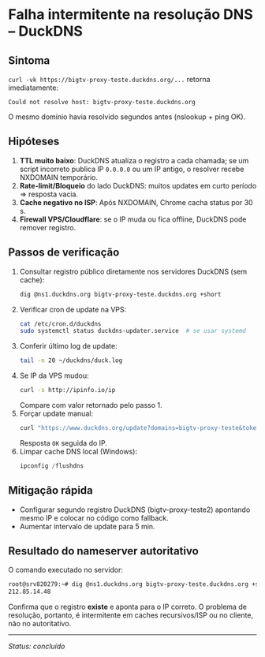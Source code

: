 # Falha intermitente na resolução DNS – DuckDNS

## Sintoma
`curl -vk https://bigtv-proxy-teste.duckdns.org/...` retorna imediatamente:
```
Could not resolve host: bigtv-proxy-teste.duckdns.org
```
O mesmo domínio havia resolvido segundos antes (nslookup + ping OK).

## Hipóteses
1. **TTL muito baixo**: DuckDNS atualiza o registro a cada chamada; se um script incorreto publica IP `0.0.0.0` ou um IP antigo, o resolver recebe NXDOMAIN temporário.
2. **Rate-limit/Bloqueio** do lado DuckDNS: muitos updates em curto período ⇒ resposta vacia.
3. **Cache negativo no ISP**: Após NXDOMAIN, Chrome cacha status por 30 s.
4. **Firewall VPS/Cloudflare**: se o IP muda ou fica offline, DuckDNS pode remover registro.

## Passos de verificação
1. Consultar registro público diretamente nos servidores DuckDNS (sem cache):
   ```bash
   dig @ns1.duckdns.org bigtv-proxy-teste.duckdns.org +short
   ```
2. Verificar cron de update na VPS:
   ```bash
   cat /etc/cron.d/duckdns
   sudo systemctl status duckdns-updater.service  # se usar systemd
   ```
3. Conferir último log de update:
   ```bash
   tail -n 20 ~/duckdns/duck.log
   ```
4. Se IP da VPS mudou:
   ```bash
   curl -s http://ipinfo.io/ip
   ```
   Compare com valor retornado pelo passo 1.
5. Forçar update manual:
   ```bash
   curl "https://www.duckdns.org/update?domains=bigtv-proxy-teste&token=<TOKEN>&ip="
   ```
   Resposta `OK` seguida do IP.
6. Limpar cache DNS local (Windows):
   ```powershell
   ipconfig /flushdns
   ```

## Mitigação rápida
* Configurar segundo registro DuckDNS (bigtv-proxy-teste2) apontando mesmo IP e colocar no código como fallback.
* Aumentar intervalo de update para 5 min.

## Resultado do nameserver autoritativo
O comando executado no servidor:
```bash
root@srv820279:~# dig @ns1.duckdns.org bigtv-proxy-teste.duckdns.org +short
212.85.14.48
```
Confirma que o registro **existe** e aponta para o IP correto. O problema de resolução, portanto, é intermitente em caches recursivos/ISP ou no cliente, não no autoritativo.

---
_Status: concluído_ 